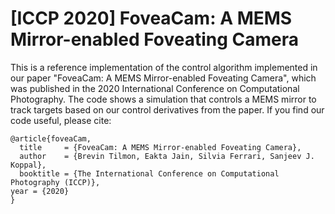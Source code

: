 # [ICCP 2020] FoveaCam: A MEMS Mirror-enabled Foveating Camera
This is a reference implementation of the control algorithm implemented in our paper "FoveaCam: A MEMS Mirror-enabled Foveating Camera", which was published in the 2020 International Conference on Computational Photography. The code shows a simulation that controls a MEMS mirror to track targets based on our control derivatives from the paper. If you find our code useful, please cite:

```
@article{foveaCam,
  title     = {FoveaCam: A MEMS Mirror-enabled Foveating Camera},
  author    = {Brevin Tilmon, Eakta Jain, Silvia Ferrari, Sanjeev J. Koppal},
  booktitle = {The International Conference on Computational Photography (ICCP)},
year = {2020}
}
```

